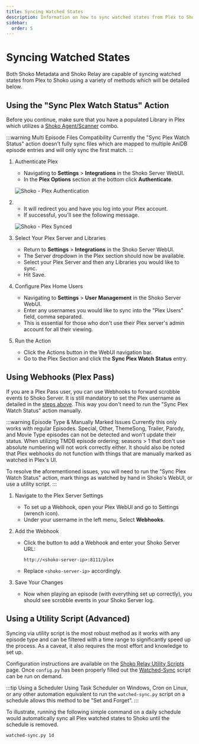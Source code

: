 ```yaml
---
title: Syncing Watched States
description: Information on how to sync watched states from Plex to Shoko.
sidebar:
  order: 5
---
```


# Syncing Watched States

Both Shoko Metadata and Shoko Relay are capable of syncing watched states from Plex to Shoko using a variety of methods
which will be detailed below.

## Using the "Sync Plex Watch Status" Action

Before you continue, make sure that you have a populated Library in Plex which utilizes
a [Shoko Agent/Scanner](/plex/installing-agents-scanners) combo.

:::warning Multi Episode Files Compatibility
Currently the "Sync Plex Watch Status" action doesn't fully sync files which are mapped to multiple AniDB episode
entries and will only sync the first match.
:::

1. Authenticate Plex
    - Navigating to **Settings** > **Integrations** in the Shoko Server WebUI.
    - In the **Plex Options** section at the bottom click **Authenticate**.

   ![Shoko - Plex Authentication](/images/shoko-relay/Shoko-Relay-Plex-Auth.jpg)
2.
    - It will redirect you and have you log into your Plex account.
    - If successful, you'll see the following message.

    ![Shoko - Plex Synced](/images/shoko-relay/Shoko-Relay-Plex-Synced.jpg)

2. Select Your Plex Server and Libraries
    - Return to **Settings** > **Integrations** in the Shoko Server WebUI.
    - The Server dropdown in the Plex section should now be available.
    - Select your Plex Server and then any Libraries you would like to sync.
    - Hit Save.

3. Configure Plex Home Users
    - Navigating to **Settings** > **User Management** in the Shoko Server WebUI.
    - Enter any usernames you would like to sync into the "Plex Users" field, comma separated.
    - This is essential for those who don't use their Plex server's admin account for all their viewing.

4. Run the Action
    - Click the Actions button in the WebUI navigation bar.
    - Go to the Plex Section and click the **Sync Plex Watch Status** entry.

## Using Webhooks (Plex Pass)

If you are a Plex Pass user, you can use Webhooks to forward scrobble events to Shoko Server. It is still mandatory to
set the Plex username as detailed in the [steps above](#using-the-sync-plex-watch-status-action). This way you don't
need to run the "Sync Plex Watch Status" action manually.

:::warning Episode Type & Manually Marked Issues
Currently this only works with regular Episodes. Special, Other, ThemeSong, Trailer, Parody, and Movie Type episodes can
not be detected and won't update their status. When utilizing TMDB episode ordering; seasons > 1 that don't use absolute 
numbering will not work correctly either. It should also be noted that Plex webhooks do not function with things that are
manually marked as watched in Plex's UI.

To resolve the aforementioned issues, you will need to run the "Sync Plex Watch Status" action, mark things as watched
by hand in Shoko's WebUI, or use a utility script.
:::

1. Navigate to the Plex Server Settings
    - To set up a Webhook, open your Plex WebUI and go to Settings (wrench icon).
    - Under your username in the left menu, Select **Webhooks**.

2. Add the Webhook
    - Click the button to add a Webhook and enter your Shoko Server URL:
      ```
      http://<shoko-server-ip>:8111/plex
      ```
    - Replace `<shoko-server-ip>` accordingly.

3. Save Your Changes
    - Now when playing an episode (with everything set up correctly), you should see scrobble events in your Shoko
      Server log.

## Using a Utility Script (Advanced)

Syncing via utility script is the most robust method as it works with any episode type and can be filtered with a time
range to significantly speed up the process. As a caveat, it also requires the most effort and knowledge to set up.

Configuration instructions are available on the [Shoko Relay Utility Scripts](/plex/shoko-relay-utility-scripts) page. Once
`config.py` has been properly filled out the [Watched-Sync](/plex/shoko-relay-utility-scripts/#watched-sync) script can be
run on demand.

:::tip Using a Scheduler
Using Task Scheduler on Windows, Cron on Linux, or any other automation equivalent to run the `watched-sync.py` script
on a schedule allows this method to be "Set and Forget".
:::

To illustrate, running the following simple command on a daily schedule would automatically sync all Plex watched states
to Shoko until the schedule is removed.

```sh
watched-sync.py 1d
```
